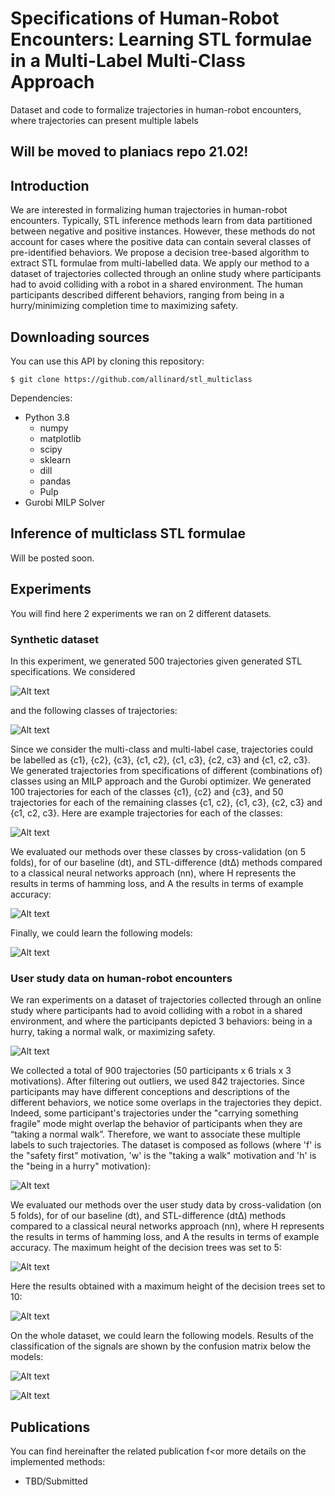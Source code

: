 # Specifications of Human-Robot Encounters: Learning STL formulae in a Multi-Label Multi-Class Approach
Dataset and code to formalize trajectories in human-robot encounters, where trajectories can present multiple labels


## Will be moved to planiacs repo 21.02!


## Introduction

We are interested in formalizing human trajectories in human-robot encounters.
Typically, STL inference methods learn from data partitioned between negative and positive instances.
However, these methods do not account for cases where the positive data can contain several classes of pre-identified behaviors.
We propose a decision tree-based algorithm to extract STL formulae from multi-labelled data.
We apply our method to a dataset of trajectories collected through an online study where participants had to avoid colliding with a robot in a shared environment. The human participants described different behaviors, ranging from being in a hurry/minimizing completion time to maximizing safety.


## Downloading sources

You can use this API by cloning this repository:
```
$ git clone https://github.com/allinard/stl_multiclass
```

Dependencies:
* Python 3.8
	* numpy
	* matplotlib
	* scipy
	* sklearn
	* dill
	* pandas
	* Pulp
* Gurobi MILP Solver




## Inference of multiclass STL formulae

Will be posted soon.




## Experiments

You will find here 2 experiments we ran on 2 different datasets.

### Synthetic dataset

In this experiment, we generated 500 trajectories given generated STL specifications. We considered

![Alt text](experiments_img/synthetic_data_specs.PNG)

and the following classes of trajectories:

![Alt text](experiments_img/synthetic_data_classes.PNG)

Since we consider the multi-class and multi-label case, trajectories could be labelled as {c1}, {c2}, {c3}, {c1, c2}, {c1, c3}, {c2, c3} and {c1, c2, c3}. We generated trajectories from specifications of different (combinations of) classes using an MILP approach and the Gurobi optimizer.
We generated 100 trajectories for each of the classes {c1}, {c2} and {c3}, and 50 trajectories for each of the remaining classes {c1, c2}, {c1, c3}, {c2, c3} and {c1, c2, c3}. Here are example trajectories for each of the classes:

![Alt text](experiments_img/synthetic_data_map.PNG)

We evaluated our methods over these classes by cross-validation (on 5 folds), for of our baseline (dt), and STL-difference (dtΔ) methods compared to a classical neural networks approach (nn), where H represents the results in terms of hamming loss, and A the results in terms of example accuracy:

![Alt text](experiments_img/synthetic_data_res_cv.PNG)

Finally, we could learn the following models:

![Alt text](experiments_img/synthetic_data_models.png)



### User study data on human-robot encounters

We ran experiments on a dataset of trajectories collected through an online study where participants had to avoid colliding with a robot in a shared environment, and where the participants depicted 3 behaviors: being in a hurry, taking a normal walk, or maximizing safety.

![Alt text](experiments_img/userstudy_data_screenshot.PNG)

We collected a total of 900 trajectories (50 participants x 6 trials x 3 motivations). After filtering out outliers, we used 842 trajectories.
Since participants may have different conceptions and descriptions of the different behaviors, we notice some overlaps in the trajectories they depict. Indeed, some participant's trajectories under the "carrying something fragile" mode might overlap the behavior of participants when they are “taking a normal walk”. Therefore, we want to associate these multiple labels to such trajectories.
The dataset is composed as follows (where 'f' is the "safety first" motivation, 'w' is the "taking a walk" motivation and 'h' is the "being in a hurry" motivation):

![Alt text](experiments_img/userstudy_data_datacomposition.PNG)

We evaluated our methods over the user study data by cross-validation (on 5 folds), for of our baseline (dt), and STL-difference (dtΔ) methods compared to a classical neural networks approach (nn), where H represents the results in terms of hamming loss, and A the results in terms of example accuracy. The maximum height of the decision trees was set to 5:

![Alt text](experiments_img/userstudy_data_res_cvh5.PNG)

Here the results obtained with a maximum height of the decision trees set to 10:

![Alt text](experiments_img/userstudy_data_res_cvh10.PNG)

On the whole dataset, we could learn the following models. Results of the classification of the signals are shown by the confusion matrix below the models:

![Alt text](experiments_img/userstudy_data_models.png)

![Alt text](experiments_img/userstudy_data_cm.PNG)


## Publications

You can find hereinafter the related publication f<or more details on the implemented methods:
* TBD/Submitted

